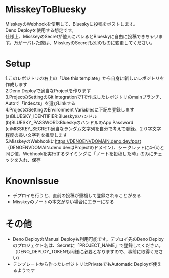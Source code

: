 # MisskeyToBluesky
MisskeyのWebhookを使用して、Blueskyに投稿をポストします。<br>
Deno Deployを使用する想定です。<br>
仕様上、MisskeyのSecretが他人にバレるとBlueskyに自由に投稿できちゃいます。万が一バレた際は、MisskeyのSecretも別のものに変更してください。<br>

# Setup
1.このレポジトリの右上の「Use this template」から自身に新しいレポジトリを作成します<br>
2.Deno Deployで適当なProjectを作ります<br>
3.ProjectのSettingのGit Integrationで1で作成したレポジトリのmainブランチ、Autoで「index.ts」を選びLinkする<br>
4.ProjectのSettingのEnvironment Variablesに下記を登録します<br>
(a)BLUESKY_IDENTIFIER:Blueskyのハンドル<br>
(b)BLUESKY_PASSWORD:BlueskyのハンドルのApp Password<br>
(c)MISSKEY_SECRET:適当なランダム文字列を自分で考えて登録。２０字文字程度の長い文字列を推奨します<br>
5.MisskeyのWebhookに<a href="https://DENOENVDOMAIN.deno.dev/post">https://DENOENVDOMAIN.deno.dev/post</a>（DENOENVDOMAIN.deno.devはProjectのドメイン）、シークレットに4-(c)と同じ値、Webhookを実行するタイミングに「ノートを投稿した時」のみにチェックを入れ、保存<br>

# KnownIssue
- デプロイを行うと、直前の投稿が重複して登録されることがある
- Misskeyのノートの本文がない場合にエラーになる

# その他
- Deno DeployのManual Deployも利用可能です。デプロイ先のDeno Deployのプロジェクト名は、Secretに「PROJECT_NAME」で登録してください。（DENO_DEPLOY_TOKENも同様に必要となりますので、事前に取得ください）
- テンプレートから作ったレポジトリはPrivateでもAutomatic Deployが使えるようです
